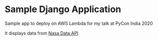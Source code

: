 # Sample Django Application

Sample app to deploy on AWS Lambda for my talk at PyCon India 2020

It displays data from [Nasa Data API](https://api.nasa.gov/)


